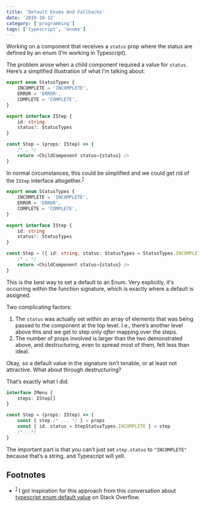 ```yaml
---
title: 'Default Enums And Fallbacks'
date: '2019-10-12'
category: ['programming']
tags: ['typescript', 'enums']
---
```


Working on a component that receives a `status` prop where the status are defined by an enum (I’m working in Typescript).

The problem arose when a child component required a value for `status`. Here’s a simplified illustration of what I’m talking about:

```typescript
export enum StatusTypes {
    INCOMPLETE = 'INCOMPLETE',
    ERROR = 'ERROR',
    COMPLETE = 'COMPLETE',
}

export interface IStep {
    id: string
    status?: StatusTypes
}

const Step = (props: IStep) => {
    /* … */
    return <ChildComponent status={status} />
}
```

In normal circumstances, this could be simplified and we could get rid of the `IStep` interface altogether.<sup>[1](#fn1)</sup><a id="sup1"></a>

```typescript
export enum StatusTypes {
    INCOMPLETE = 'INCOMPLETE',
    ERROR = 'ERROR',
    COMPLETE = 'COMPLETE',
}

export interface IStep {
    id: string
    status?: StatusTypes
}

const Step = ({ id: string, status: StatusTypes = StatusTypes.INCOMPLETE }) => {
    /* … */
    return <ChildComponent status={status} />
}
```

This is the best way to set a default to an Enum. Very explicitly, it's occurring _within_ the function signature, which is exactly where a default is assigned.

Two complicating factors:

1. The `status` was actually set within an array of elements that was being passed to the component at the top level. I.e., there’s another level above this and we get to step only _after_ mapping over the steps.
2. The number of props involved is larger than the two demonstrated above, and destructuring, even to spread most of them, felt less than ideal.

Okay, so a default value in the signature isn’t tenable, or at least not attractive. What about through destructuring?

That’s exactly what I did.

```typescript
interface IMenu {
    steps: IStep[]
}

const Step = (props: IStep) => {
    const { step /* ... */ } = props
    const { id, status = StepStatusTypes.INCOMPLETE } = step
    /*...*/
}
```

The important part is that you can’t just set `step.status` to `"INCOMPLETE"` because that’s a string, and Typescript will yell.

## Footnotes

-   <sup>[1](#sup1)</sup><a id="fn1"></a> I got inspiration for this approach from this conversation about [typescript enum default value](https://stackoverflow.com/questions/45363572/typescript-enum-default-value) on Stack Overflow.
